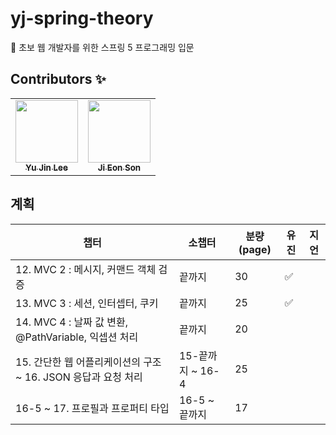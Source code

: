 # yj-spring-theory
📙 초보 웹 개발자를 위한 스프링 5 프로그래밍 입문

## Contributors ✨

<table>
  <tr>
  <td align="center"><a href="https://github.com/nanaeu"><img src="https://avatars3.githubusercontent.com/nanaeu?v=4?s=100" width="100px;" alt=""/><br /  ><sub><b>Yu Jin Lee</b></sub></a><br /></td>
    <td align="center"><a href="https://github.com/sju0924"><img src="https://avatars0.githubusercontent.com/sju0924?v=4?s=100" width="100px;" alt=""/><br /><sub><b>Ji Eon Son</b></sub></a><br /></td>
  </tr>
</table>

## 계획
|챕터|소챕터|분량(page)|유진|지언|
|----------|-----|-----|--|--|
|12. MVC 2 : 메시지, 커맨드 객체 검증|끝까지|30|✅| |
|13. MVC 3 : 세션, 인터셉터, 쿠키|끝까지|25|✅| |
|14. MVC 4 : 날짜 값 변환, @PathVariable, 익셉션 처리|끝까지|20| | |
|15. 간단한 웹 어플리케이션의 구조 ~ 16. JSON 응답과 요청 처리|15-끝까지 ~ 16-4|25| | |
|16-5 ~ 17. 프로필과 프로퍼티 타입|16-5 ~ 끝까지|17| | |
